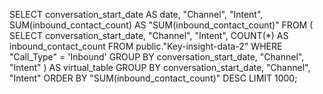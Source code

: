 SELECT 
    conversation_start_date AS date, 
    "Channel", 
    "Intent",
    SUM(inbound_contact_count) AS "SUM(inbound_contact_count)"
FROM (
    SELECT 
        conversation_start_date,
        "Channel",
        "Intent",
        COUNT(*) AS inbound_contact_count
    FROM 
        public."Key-insight-data-2"
    WHERE 
        "Call_Type" = 'Inbound'
    GROUP BY 
        conversation_start_date, "Channel", "Intent"
) AS virtual_table 
GROUP BY 
    conversation_start_date, "Channel", "Intent"
ORDER BY 
    "SUM(inbound_contact_count)" DESC 
LIMIT 1000;

